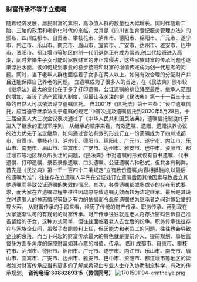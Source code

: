 ### 财富传承不等于立遗嘱

随着经济发展，居民财富的累积，高净值人群的数量也大幅增长。同时伴随着二胎、三胎的政策和老龄化时代的来临，尤其是《四川省生育登记服务管理办法》的颁布，四川成都市、自贡市、攀枝花市、泸州市、德阳市、绵阳市、广元市、遂宁市、内江市、乐山市、南充市、眉山市、宜宾市、广安市、达州市、雅安市、巴中市、资阳市、都江堰市等地区的创一代们退休正在成为常态,创二代接班进入高潮，同时非婚生子女可能对家族财富的非正常侵占，这些家族财富的传承问题也逐渐浮出水面。该如何规划事业的稳步接班和财富的增值传递成为创一代思考的问题。同时，当下老年人群也面临着子女多在两人以上，如何有效合理的分配财产并且还能保障自己养老的问题。 立遗嘱成为了很多人的首选，在《民法典》颁布较《继承法》最大的变化在于多了打印遗嘱、公证遗嘱的排位降至最后、继承人范围的增加、新设了遗产管理人制度，但最让我关注的是《民法典》第一千一百三十三条的自然人可以依法设立遗嘱信托。 自2001年《信托法》第十三条：“设立遗嘱信托，应当遵守继承法关于遗嘱的规定”中首次提及遗嘱信托到2020年5月28日，十三届全国人大三次会议表决通过了《中华人民共和国民法典》，遗嘱信托制度终于进入了继承的正规军序列。 从继承的顺序来看，有效遗嘱、遗赠、遗赠扶养协议的效力优先于法定继承，如何通过合法有效的形式订立一份遗嘱成为了四川成都市、自贡市、攀枝花市、泸州市、德阳市、绵阳市、广元市、遂宁市、内江市、乐山市、南充市、眉山市、宜宾市、广安市、达州市、雅安市、巴中市、资阳市、都江堰市等地区群众所关注的问题，《民法典》中对遗嘱的形式仅有自书遗嘱、代书遗嘱、打印遗嘱、录音录像遗嘱、口头遗嘱、公证遗嘱六种形式，但其各有利弊。首先是《民法典》第一千一百四十二条规定“立有数份遗嘱,内容相抵触的,以最后的遗嘱为准”，往往存在立遗嘱人早先在公证处订立遗嘱后因其他因素导致后立其他遗嘱而导致公证遗嘱的失效的情况。其次，各类遗嘱都或多或少的存在形式要求，而大家在立遗嘱过程中往往因疏忽导致遗嘱无效而转为法定继承。最后是其设立时遗嘱人的神志情况等缺乏有力的依据而令此份遗嘱成为继承者之间对博公堂的导火索。 从财富传承的手段来看，经历了传统的财产传承、职务传承、再到现在大家逐渐认可的有规划的财富传承。财产传承往往就是老人将存折密码告诉自己准备留给的子女，这种方式简单，但往往面临着老人去世后的纷争。职务传承往往存在与家族企业间，虽然子女能顺利上任，但因能力和老员工的问题，往往也会导致企业的衰落。而当下兴起的财富传承最大的特色就是提前介入、提前规划、事后监督多方面多角度的保障财富如其心意的增值、传承。
四川成都市、自贡市、攀枝花市、泸州市、德阳市、绵阳市、广元市、遂宁市、内江市、乐山市、南充市、眉山市、宜宾市、广安市、达州市、雅安市、巴中市、资阳市、都江堰市等地区的读者如对财富传承应当有更多的了解或希望由专业人士介入协助制定科学、有效的传承规划。
**咨询电话13088289315（微信同号）**
![1701501194-xrmtneiye.png](https://i.p-i.vip/23/20240707-668a3d12064c0.png)